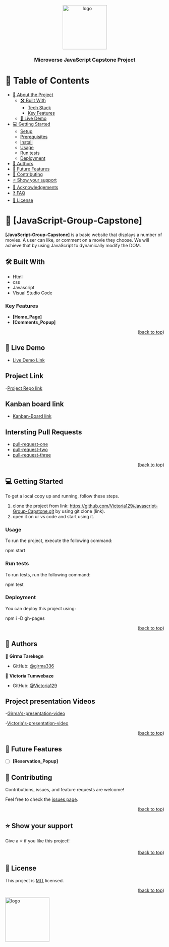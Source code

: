<a name="readme-top"></a>

<div align="center">

  <img src="murple_logo.png" alt="logo" width="140"  height="auto" />
  <br/>

  <h3><b>Microverse JavaScript Capstone Project</b></h3>

</div>


# 📗 Table of Contents

- [📖 About the Project](#about-project)
  - [🛠 Built With](#built-with)
    - [Tech Stack](#tech-stack)
    - [Key Features](#key-features)
  - [🚀 Live Demo](#live-demo)
- [💻 Getting Started](#getting-started)
  - [Setup](#setup)
  - [Prerequisites](#prerequisites)
  - [Install](#install)
  - [Usage](#usage)
  - [Run tests](#run-tests)
  - [Deployment](#triangular_flag_on_post-deployment)
- [👥 Authors](#authors)
- [🔭 Future Features](#future-features)
- [🤝 Contributing](#contributing)
- [⭐️ Show your support](#support)
- [🙏 Acknowledgements](#acknowledgements)
- [❓ FAQ](#faq)
- [📝 License](#license)


# 📖 [JavaScript-Group-Capstone] <a name="about-project"></a>


**[JavaScript-Group-Capstone]** is a basic website that displays a number of movies. A user can like, or comment on a movie they choose. We will achieve that by using JavaScript to dynamically modify the DOM.

## 🛠 Built With <a name="built-with"></a>

- Html
- css
- Javascript
- Visual Studio Code


### Key Features <a name="key-features"></a>

- **[Home_Page]**
- **[Comments_Popup]**

<p align="right">(<a href="#readme-top">back to top</a>)</p>


## 🚀 Live Demo <a name="live-demo"></a>


- [Live Demo Link](https://victoria129.github.io/Javascript-Group-Capstone/dist/)

## Project Link

-[Project Repo link](https://github.com/Victoria129/Javascript-Group-Capstone)

## Kanban board link

- [Kanban-Board link](https://github.com/Victoria129/Javascript-Group-Capstone/projects/1)

## Intersting Pull Requests

- [pull-request-one](https://github.com/Victoria129/Javascript-Group-Capstone/pull/31)
- [pull-request-two](https://github.com/Victoria129/Javascript-Group-Capstone/pull/31)
- [pull-request-three](https://github.com/Victoria129/Javascript-Group-Capstone/pull/25)

<p align="right">(<a href="#readme-top">back to top</a>)</p>


## 💻 Getting Started <a name="getting-started"></a>

To get a local copy up and running, follow these steps.
1. clone the project from link: https://github.com/Victoria129/Javascript-Group-Capstone.git by using git clone (link).
2. open it on ur vs code and start using it. 


### Usage

To run the project, execute the following command:

npm start

### Run tests

To run tests, run the following command:

npm test

### Deployment

You can deploy this project using:

npm i -D gh-pages

<p align="right">(<a href="#readme-top">back to top</a>)</p>


## 👥 Authors <a name="authors"></a>

👤 **Girma Tarekegn**

- GitHub: [@girma336](https://github.com/girma336)

👤 **Victoria Tumwebaze**

- GitHub: [@Victoria129](https://github.com/Victoria129)

## Project presentation Videos

-[Girma's-presentation-video](https://drive.google.com/file/d/1NPt7_HNK5izrPY49gR0sxKCX193w4rCh/view?usp=share_link)

-[Victoria's-presentation-video](https://drive.google.com/file/d/1ZPuiarcV1XwbNCgzhqt_ex-x_E5CiuW1/view)

<p align="right">(<a href="#readme-top">back to top</a>)</p>

## 🔭 Future Features <a name="future-features"></a>

- [ ] **[Reservation_Popup]**

## 🤝 Contributing <a name="contributing"></a>

Contributions, issues, and feature requests are welcome!

Feel free to check the [issues page](https://github.com/Victoria129/Javascript-Group-Capstone/issues).

<p align="right">(<a href="#readme-top">back to top</a>)</p>


## ⭐️ Show your support <a name="support"></a>

Give a ⭐️ if you like this project!

<p align="right">(<a href="#readme-top">back to top</a>)</p>


## 📝 License <a name="license"></a>

This project is [MIT](./LICENSE) licensed.


<p align="right">(<a href="#readme-top">back to top</a>)</p>


 <img src="murple_logo.png" alt="logo" width="140"  height="auto" />
  <br/>